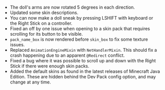 - The doll's arms are now rotated 5 degrees in each direction.
- Updated some skin descriptions.
- You can now make a doll sneak by pressing LSHIFT with keyboard or the Right Stick on a controller.
- Fixed an off by one issue when opening to a skin pack that requires scrolling for its button to be visible.
- `pack_name_box` is now rendered before `skin_box` to fix some texture issues.
- Replaced `AnimationEngineMixin` with `NetHandlerMixin`. This should fix a crash happening due to an apparent `@Redirect` conflict.
- Fixed a bug where it was possible to scroll up and down with the Right Stick if there were enough skin packs.
- Added the default skins as found in the latest releases of Minecraft Java Edition. These are hidden behind the Dev Pack config option, and may change at any time.